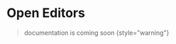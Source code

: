 <show-structure for="chapter,procedure,tab,def"/>

# Open Editors

> documentation is coming soon
{style="warning"}


